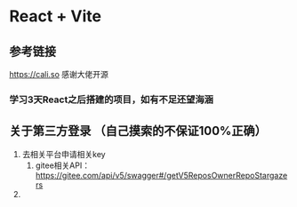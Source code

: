 # React + Vite

## 参考链接
https://cali.so  感谢大佬开源

### 学习3天React之后搭建的项目，如有不足还望海涵


## 关于第三方登录 （自己摸索的不保证100%正确）
1. 去相关平台申请相关key 
    1. gitee相关API：https://gitee.com/api/v5/swagger#/getV5ReposOwnerRepoStargazers
2. 